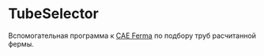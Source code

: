 # TubeSelector
Вспомогательная программа к [CAE Ferma](https://github.com/MahBoiDeveloper/FermaCAE) по подбору труб расчитанной фермы.
